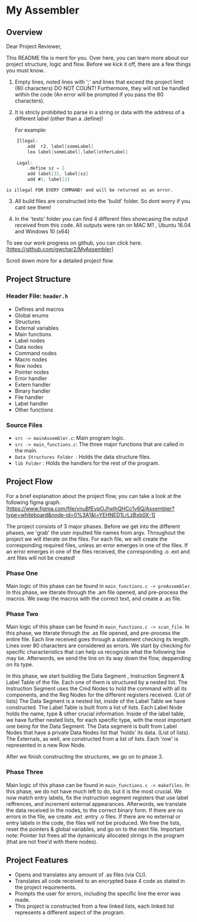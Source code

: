 # My Assembler

## Overview
Dear Project Reviewer,

This README file is ment for you.
Over here, you can learn more about our project structure, logic and flow.
Before we kick it off, there are a few things you must know..

1) Empty lines, noted lines with ';' and lines that exceed the project limit (80 characters) DO NOT COUNT!
    Furthermore, they will not be handled within the code (An error will be prompted if you pass the 80 characters).

2) It is stricly prohibited to parse in a string or data with the address of a different label (other than a .define)!

   For example:

```c
    Illegal:
        add  r2, label[someLabel]
        lea label[someLabel],label[otherLabel]
        
    Legal:
        .define sz = 2
        add label[3], label[sz]
        add #3, label[3]
```
    is illegal FOR EVERY COMMAND! and will be returned as an error.

3) All build files are constructed into the 'build' folder. So dont worry if you cant see them!

4) In the 'tests' folder you can find 4 different files showcasing the output received from this code.
    All outputs were ran on MAC M1 , Ubuntu 16.04 and Windows 10 (x64)

To see our work progress on github, you can click here.
[https://github.com/gwchar2/MyAssembler]

Scroll down more for a detailed project flow.

## Project Structure

### Header File: `header.h`

- Defines and macros
- Global enums
- Structures
- External variables
- Main functions
- Label nodes
- Data nodes
- Command nodes
- Macro nodes
- Row nodes
- Pointer nodes
- Error handler
- Extern handler
- Binary handler
- File handler
- Label handler
- Other functions

### Source Files

- `src -> mainAssembler.c`: Main program logic.
- `src -> main_functions.c`: The three major functions that are called in the main.
- `Data Structures Folder `: Holds the data structure files.
- `lib Folder` : Holds the handlers for the rest of the program.

## Project Flow
For a brief explanation about the project flow, you can take a look at the following figma graph.
[https://www.figma.com/file/vnuBfEvpOJfwIhQHCc1v6Q/Assembler?type=whiteboard&node-id=0%3A1&t=YEHNED1LrLzBxb0X-1]

The project consists of 3 major phases.
Before we get into the different phases, we 'grab' the user inputted file names from argv.
Throughout the project we will itterate on the files. For each file, we will create the corresponding required files, unless an error emerges in one of the files.
If an error emerges in one of the files received, the corresponding .o .ext and .ent files will not be created!

### Phase One
Main logic of this phase can be found in `main_functions.c -> preAssembler`.
In this phase, we itterate through the .am file opened, and pre-process the macros. 
We swap the macros with the correct text, and create a .as file.

### Phase Two
Main logic of this phase can be found in `main_functions.c -> scan_file`.
In this phase, we itterate through the .as file opened, and pre-process the entire file.
Each line received goes through a statement checking its length. Lines over 80 characters are considered as errors.
We start by checking for specific characteristics that can help us recognize what the following line may be.
Afterwords, we send the line on its way down the flow, deppending on its type.

In this phase, we start building the Data Segment , Instruction Segment & Label Table of the file.
Each one of them is structured by a nested list.
The Instruction Segment uses the Cmd Nodes to hold the command with all its components, and the Reg Nodes for the different registers received. (List of lists)
The Data Segment is a nested list, inside of the Label Table we have constructed.
The Label Table is built from a list of lists. Each Label Node holds the name, type & other crucial information.
Inside of the label table, we have further nested lists, for each specific type, with the most important one being for the Data Segment.
The Data segment is built from Label Nodes that have a private Data Nodes list that 'holds' its data. (List of lists).
The Externals, as well, are constructed from a list of lists. Each 'row' is represented in a new Row Node.

After we finish constructing the structures, we go on to phase 3.

### Phase Three
Main logic of this phase can be found in `main_functions.c -> makefiles`.
In this phase, we do not have much left to do, but it is the most crucial.
We now match entry labels, fix the instruction segment registers that use label reffrences, and increment external appearances.
Afterwords, we translate the data received in the nodes, to the correct binary form.
If there are no errors in the file, we create .ext .entry .o files. If there are no external or entry labels in the code, the files will not be produced.
We free the lists, reset the pointers & global variables, and go on to the next file.
Important note: Pointer list frees all the dynamicaly allocated strings in the program (that are not free'd with there nodes).

## Project Features

- Opens and translates any amount of .as files (via CLI).
- Translates all code received to an encrypted base 4 code as stated in the project requirements. 
- Prompts the user for errors, including the specific line the error was made. 
- This project is constructed from a few linked lists, each linked list represents a different aspect of the program.


